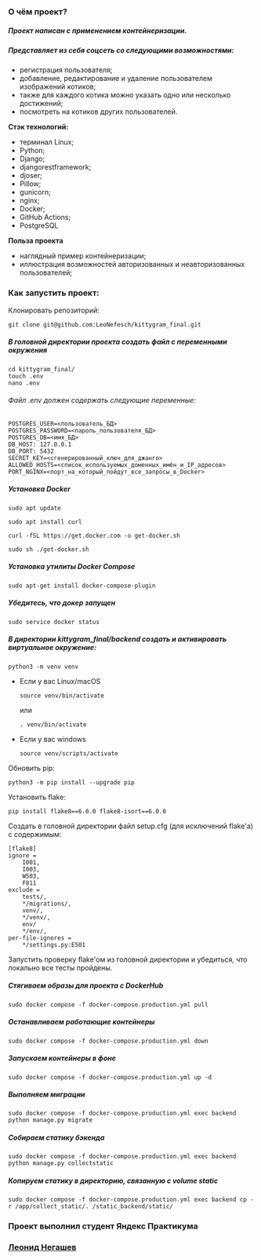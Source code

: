 ### О чём проект?
##### Проект написан с применением контейнеризации.
##### Представляет из себя соцсеть со следующими возможностями:
 - регистрация пользователя;
 - добавление, редактирование и удаление пользователем изображений котиков;
 - также для каждого котика можно указать одно или несколько достижений;
 - посмотреть на котиков других пользователей.

 **Стэк технологий:**
 - терминал Linux;
 - Python;
 - Django;
 - djangorestframework;
 - djoser;
 - Pillow;
 - gunicorn;
 - nginx;
 - Docker;
 - GitHub Actions;
 - PostgreSQL

**Польза проекта**
- наглядный пример контейнеризации;
- иллюстрация возможностей авторизованных и неавторизованных пользователей;

### Как запустить проект:

Клонировать репозиторий:

```
git clone git@github.com:LeoNefesch/kittygram_final.git
```

##### В головной директории проекта создать файл с переменными окружения

```
cd kittygram_final/
touch .env
nano .env
```
###### Файл .env должен содержать следующие переменные:

```
POSTGRES_USER=<пользователь_БД>
POSTGRES_PASSWORD=<пароль_пользователя_БД>
POSTGRES_DB=<имя_БД>
DB_HOST: 127.0.0.1
DB_PORT: 5432
SECRET_KEY=<сгенерированный_ключ_для_джанго>
ALLOWED_HOSTS=<список_используемых_доменных_имён_и_IP_адресов>
PORT_NGINX=<порт_на_который_пойдут_все_запросы_в_Docker>

```
##### Установка Docker

```
sudo apt update
```
```
sudo apt install curl
```
```
curl -fSL https://get.docker.com -o get-docker.sh
```
```
sudo sh ./get-docker.sh
```
##### Установка утилиты Docker Compose

```
sudo apt-get install docker-compose-plugin
```
##### Убедитесь, что докер запущен

```
sudo service docker status
```
##### В директории kittygram_final/backend создать и активировать виртуальное окружение:

```
python3 -m venv venv
```

* Если у вас Linux/macOS

    ```
    source venv/bin/activate
    ```
    или
    ```
    . venv/bin/activate
    ```

* Если у вас windows

    ```
    source venv/scripts/activate
    ```

Обновить pip:

```
python3 -m pip install --upgrade pip
```

Установить flake:

```
pip install flake8==6.0.0 flake8-isort==6.0.0
```

Создать в головной директории файл setup.cfg (для исключений flake'а) с содержимым:

```
[flake8]
ignore =
    I001,
    I003, 
    W503,
    F811
exclude = 
    tests/,
    */migrations/,
    venv/,
    */venv/,
    env/
    */env/,
per-file-ignores =
    */settings.py:E501
```

Запустить проверку flake'ом из головной директории и убедиться, что локально все тесты пройдены.
   
##### Стягиваем образы для проекта с DockerHub

```
sudo docker compose -f docker-compose.production.yml pull
```

##### Останавливаем работающие контейнеры

```
sudo docker compose -f docker-compose.production.yml down
```

##### Запускаем контейнеры в фоне

```
sudo docker compose -f docker-compose.production.yml up -d
```

##### Выполняем миграции

```
sudo docker compose -f docker-compose.production.yml exec backend python manage.py migrate
```

##### Собираем статику бэкенда

```
sudo docker compose -f docker-compose.production.yml exec backend python manage.py collectstatic
```

##### Копируем статику в директорию, связанную с volume static

```
sudo docker compose -f docker-compose.production.yml exec backend cp -r /app/collect_static/. /static_backend/static/
```


### Проект выполнил студент Яндекс Практикума
### [Леонид Негашев](https://github.com/LeoNefesch/)
